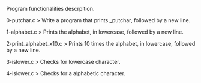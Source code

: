 Program functionalities descrpition.

0-putchar.c > Write a program that prints _putchar, followed by a new line.

1-alphabet.c > Prints the alphabet, in lowercase, followed by a new line.

2-print_alphabet_x10.c > Prints 10 times the alphabet, in lowercase, followed by a new line.

3-islower.c > Checks for lowercase character.

4-islower.c > Checks for a alphabetic character.
